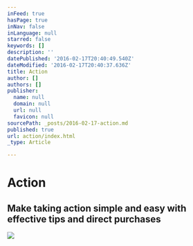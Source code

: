 ```yaml
---
inFeed: true
hasPage: true
inNav: false
inLanguage: null
starred: false
keywords: []
description: ''
datePublished: '2016-02-17T20:40:49.540Z'
dateModified: '2016-02-17T20:40:37.636Z'
title: Action
author: []
authors: []
publisher:
  name: null
  domain: null
  url: null
  favicon: null
sourcePath: _posts/2016-02-17-action.md
published: true
url: action/index.html
_type: Article

---
```

# Action

## Make taking action simple and easy with effective tips and direct purchases
![](https://the-grid-user-content.s3-us-west-2.amazonaws.com/0c9e83bf-f36e-4dfb-88ff-305aed4f92dc.jpg)